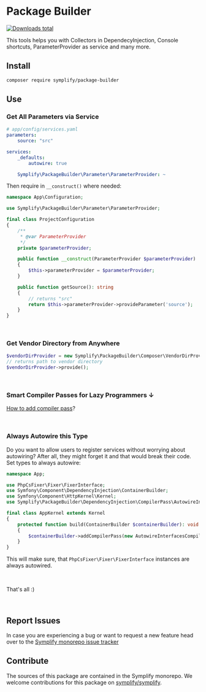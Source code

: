 # Package Builder

[![Downloads total](https://img.shields.io/packagist/dt/symplify/package-builder.svg?style=flat-square)](https://packagist.org/packages/symplify/package-builder/stats)

This tools helps you with Collectors in DependecyInjection, Console shortcuts, ParameterProvider as service and many more.

## Install

```bash
composer require symplify/package-builder
```

## Use

### Get All Parameters via Service

```yaml
# app/config/services.yaml
parameters:
    source: "src"

services:
    _defaults:
        autowire: true

    Symplify\PackageBuilder\Parameter\ParameterProvider: ~
```

Then require in `__construct()` where needed:

```php
namespace App\Configuration;

use Symplify\PackageBuilder\Parameter\ParameterProvider;

final class ProjectConfiguration
{
    /**
     * @var ParameterProvider
     */
    private $parameterProvider;

    public function __construct(ParameterProvider $parameterProvider)
    {
        $this->parameterProvider = $parameterProvider;
    }

    public function getSource(): string
    {
        // returns "src"
        return $this->parameterProvider->provideParameter('source');
    }
}
```

<br>

### Get Vendor Directory from Anywhere

```php
$vendorDirProvider = new Symplify\PackageBuilder\Composer\VendorDirProvider();
// returns path to vendor directory
$vendorDirProvider->provide();
```

<br>

### Smart Compiler Passes for Lazy Programmers ↓

[How to add compiler pass](https://symfony.com/doc/current/service_container/compiler_passes.html#working-with-compiler-passes-in-bundles)?

<br>

### Always Autowire this Type

Do you want to allow users to register services without worrying about autowiring? After all, they might forget it and that would break their code. Set types to always autowire:

```php
namespace App;

use PhpCsFixer\Fixer\FixerInterface;
use Symfony\Component\DependencyInjection\ContainerBuilder;
use Symfony\Component\HttpKernel\Kernel;
use Symplify\PackageBuilder\DependencyInjection\CompilerPass\AutowireInterfacesCompilerPass;

final class AppKernel extends Kernel
{
    protected function build(ContainerBuilder $containerBuilder): void
    {
        $containerBuilder->addCompilerPass(new AutowireInterfacesCompilerPass([FixerInterface::class]));
    }
}
```

This will make sure, that `PhpCsFixer\Fixer\FixerInterface` instances are always autowired.

<br>

That's all :)

<br>

## Report Issues

In case you are experiencing a bug or want to request a new feature head over to the [Symplify monorepo issue tracker](https://github.com/symplify/symplify/issues)

## Contribute

The sources of this package are contained in the Symplify monorepo. We welcome contributions for this package on [symplify/symplify](https://github.com/symplify/symplify).
